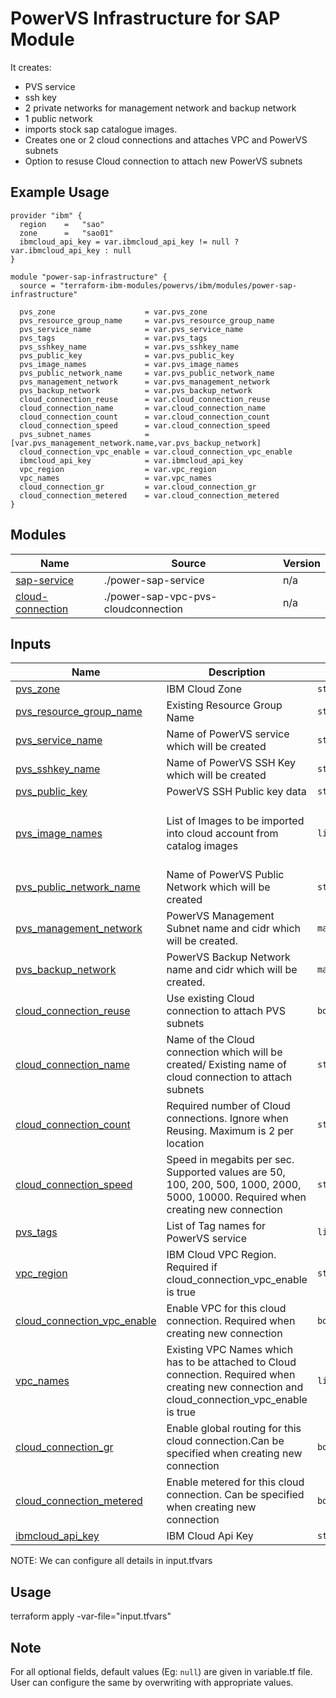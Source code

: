 # PowerVS Infrastructure for SAP Module

It creates:
- PVS service
- ssh key
- 2 private networks for management network and backup network
- 1 public network
- imports stock sap catalogue images.
- Creates one or 2 cloud connections and attaches VPC and PowerVS subnets
- Option to resuse Cloud connection to attach new PowerVS subnets

## Example Usage
```
provider "ibm" {
  region    =   "sao"
  zone      =   "sao01"
  ibmcloud_api_key = var.ibmcloud_api_key != null ? var.ibmcloud_api_key : null
}

module "power-sap-infrastructure" {
  source = "terraform-ibm-modules/powervs/ibm/modules/power-sap-infrastructure"

  pvs_zone                    = var.pvs_zone
  pvs_resource_group_name     = var.pvs_resource_group_name
  pvs_service_name            = var.pvs_service_name
  pvs_tags                    = var.pvs_tags
  pvs_sshkey_name             = var.pvs_sshkey_name
  pvs_public_key              = var.pvs_public_key
  pvs_image_names             = var.pvs_image_names
  pvs_public_network_name     = var.pvs_public_network_name
  pvs_management_network      = var.pvs_management_network
  pvs_backup_network          = var.pvs_backup_network
  cloud_connection_reuse      = var.cloud_connection_reuse
  cloud_connection_name       = var.cloud_connection_name
  cloud_connection_count      = var.cloud_connection_count
  cloud_connection_speed      = var.cloud_connection_speed
  pvs_subnet_names            = [var.pvs_management_network.name,var.pvs_backup_network]
  cloud_connection_vpc_enable = var.cloud_connection_vpc_enable
  ibmcloud_api_key            = var.ibmcloud_api_key
  vpc_region                  = var.vpc_region
  vpc_names                   = var.vpc_names
  cloud_connection_gr         = var.cloud_connection_gr
  cloud_connection_metered    = var.cloud_connection_metered
}
```

<!-- BEGINNING OF PRE-COMMIT-TERRAFORM DOCS HOOK -->

## Modules

| Name | Source | Version |
|------|--------|---------|
| <a name="module_sap-service"></a> [sap-service](#module\_sap-service) | ./power-sap-service | n/a |
| <a name="module_cloud-connection"></a> [cloud-connection](#module\_cloud-connection) | ./power-sap-vpc-pvs-cloudconnection | n/a |

## Inputs

| Name                              | Description                                           | Type   | Default | Required |
|-----------------------------------|-------------------------------------------------------|--------|---------|----------|
| <a name="input_pvs_zone"></a> [pvs\_zone](#input\_pvs\_zone) | IBM Cloud Zone | `string` | n/a | yes |
| <a name="input_pvs_resource_group_name"></a> [pvs\_resource\_group\_name](#input\_pvs\_resource\_group\_name) | Existing Resource Group Name | `string` | n/a | yes |
| <a name="input_pvs_service_name"></a> [pvs\_service\_name](#input\_pvs\_service\_name) | Name of PowerVS service which will be created | `string` | n/a | yes |
| <a name="input_pvs_sshkey_name"></a> [pvs\_sshkey\_name](#input\_pvs\_sshkey\_name) | Name of PowerVS SSH Key which will be created | `string` | n/a | yes |
| <a name="input_pvs_public_key"></a> [pvs\_public\_key](#input\_pvs\_public\_key) | PowerVS SSH Public key data | `string` | n/a | yes |
| <a name="input_pvs_image_names"></a> [pvs\_image\_names](#input\_pvs\_image\_names) | List of Images to be imported into cloud account from catalog images | `list(string)` | <pre>[<br>  "Linux-SUSE-SAP-12-4",<br>  "Linux-RHEL-SAP-8-1"<br>]</pre> | optional |
| <a name="input_pvs_public_network_name"></a> [pvs\_public\_network\_name](#input\_pvs\_public\_network\_name) | Name of PowerVS Public Network which will be created | `string` | `"public_net"` | optional |
| <a name="input_pvs_management_network"></a> [pvs\_management\_network](#input\_pvs\_management\_network) | PowerVS Management Subnet name and cidr which will be created. | `map` | n/a | yes |
| <a name="input_pvs_backup_network"></a> [pvs\_backup\_network](#input\_pvs\_backup\_network) | PowerVS Backup Network name and cidr which will be created. | `map` | n/a | yes |
| <a name="input_cloud_connection_reuse"></a> [cloud\_connection\_reuse](#input\_cloud\_connection\_reuse) | Use existing Cloud connection to attach PVS subnets | `bool` | n/a | yes |
| <a name="input_cloud_connection_name"></a> [cloud\_connection\_name](#input\_cloud\_connection\_name) | Name of the Cloud connection which will be created/ Existing name of cloud connection to attach subnets | `string` | n/a | yes |
| <a name="input_cloud_connection_count"></a> [cloud\_connection\_count](#input\_cloud\_connection\_count) | Required number of Cloud connections. Ignore when Reusing. Maximum is 2 per location | `string` | `2` | optional |
| <a name="input_cloud_connection_speed"></a> [cloud\_connection\_speed](#input\_cloud\_connection\_speed) | Speed in megabits per sec. Supported values are 50, 100, 200, 500, 1000, 2000, 5000, 10000. Required when creating new connection | `string` | `null` | yes |
| <a name="input_pvs_tags"></a> [pvs\_tags](#input\_pvs\_tags) | List of Tag names for PowerVS service | `list(string)` | `null` | optional |
| <a name="input_vpc_region"></a> [vpc\_region](#input\_vpc\_region) | IBM Cloud VPC Region. Required if cloud\_connection\_vpc\_enable is true | `string` | `null` | optional |
| <a name="input_cloud_connection_vpc_enable"></a> [cloud\_connection\_vpc\_enable](#input\_cloud\_connection\_vpc\_enable) | Enable VPC for this cloud connection. Required when creating new connection | `bool` | `false` | optional |
| <a name="input_vpc_names"></a> [vpc\_names](#input\_vpc\_names) | Existing VPC Names which has to be attached to Cloud connection. Required when creating new connection and cloud\_connection\_vpc\_enable is true | `list` | `null` | optional |
| <a name="input_cloud_connection_gr"></a> [cloud\_connection\_gr](#input\_cloud\_connection\_gr) | Enable global routing for this cloud connection.Can be specified when creating new connection | `bool` | `null` | optional |
| <a name="input_cloud_connection_metered"></a> [cloud\_connection\_metered](#input\_cloud\_connection\_metered) | Enable metered for this cloud connection. Can be specified when creating new connection | `bool` | `null` | optional |
| <a name="input_ibmcloud_api_key"></a> [ibmcloud\_api\_key](#input\_ibmcloud\_api\_key) | IBM Cloud Api Key | `string` | `null` | optional |


<!-- END OF PRE-COMMIT-TERRAFORM DOCS HOOK -->

NOTE: We can configure all details in input.tfvars

## Usage

terraform apply -var-file="input.tfvars"

## Note

For all optional fields, default values (Eg: `null`) are given in variable.tf file. User can configure the same by overwriting with appropriate values.
